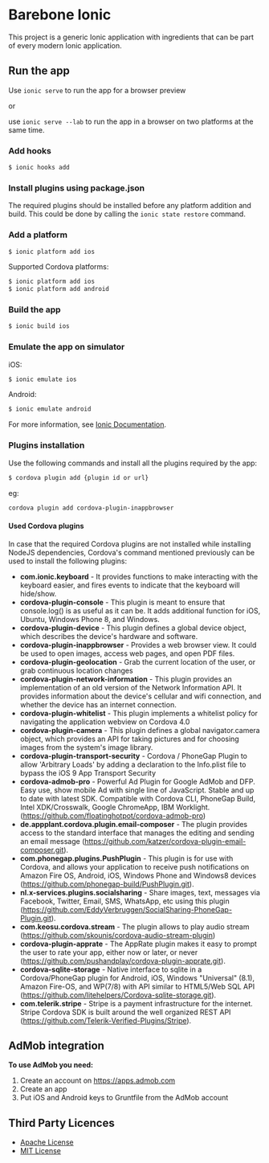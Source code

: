 
# Barebone Ionic
This project is a generic Ionic application with ingredients that can be part of every modern Ionic application.

## Run the app
Use `ionic serve` to run the app for a browser preview

or

use `ionic serve --lab` to run the app in a browser on two platforms at the same time.

### Add hooks
```bash
$ ionic hooks add
```

### Install plugins using package.json
The required plugins should be installed before any platform addition and build. This could be done by calling the `ionic state restore` command.

### Add a platform

```bash
$ ionic platform add ios
```

Supported Cordova platforms:

```bash
$ ionic platform add ios
$ ionic platform add android
```

### Build the app

```bash
$ ionic build ios
```

### Εmulate the app on simulator
iOS:

```bash
$ ionic emulate ios
```

Android:

```bash
$ ionic emulate android
```

For more information, see [Ionic Documentation](http://ionicframework.com/docs/).

### Plugins installation

Use the following commands and install all the plugins required by the app:
```bash
$ cordova plugin add {plugin id or url}
```

eg:

```bash
cordova plugin add cordova-plugin-inappbrowser
```

#### Used Cordova plugins
In case that the required Cordova plugins are not installed while installing NodeJS dependencies, Cordova's command mentioned previously can be used to install the following plugins:

* **com.ionic.keyboard** - It provides functions to make interacting with the keyboard easier, and fires events to indicate that the keyboard will hide/show.
* **cordova-plugin-console** - This plugin is meant to ensure that console.log() is as useful as it can be. It adds additional function for iOS, Ubuntu, Windows Phone 8, and Windows.
* **cordova-plugin-device** - This plugin defines a global device object, which describes the device's hardware and software.
* **cordova-plugin-inappbrowser** - Provides a web browser view. It could be used to open images, access web pages, and open PDF files.
* **cordova-plugin-geolocation** - Grab the current location of the user, or grab continuous location changes
* **cordova-plugin-network-information** - This plugin provides an implementation of an old version of the Network Information API. It provides information about the device's cellular and wifi connection, and whether the device has an internet connection.
* **cordova-plugin-whitelist** - This plugin implements a whitelist policy for navigating the application webview on Cordova 4.0
* **cordova-plugin-camera** - This plugin defines a global navigator.camera object, which provides an API for taking pictures and for choosing images from the system's image library.
* **cordova-plugin-transport-security** - Cordova / PhoneGap Plugin to allow 'Arbitrary Loads' by adding a declaration to the Info.plist file to bypass the iOS 9 App Transport Security
* **cordova-admob-pro** - Powerful Ad Plugin for Google AdMob and DFP. Easy use, show mobile Ad with single line of JavaScript. Stable and up to date with latest SDK. Compatible with Cordova CLI, PhoneGap Build, Intel XDK/Crosswalk, Google ChromeApp, IBM Worklight. (https://github.com/floatinghotpot/cordova-admob-pro)
* **de.appplant.cordova.plugin.email-composer** - The plugin provides access to the standard interface that manages the editing and sending an email message (https://github.com/katzer/cordova-plugin-email-composer.git).
* **com.phonegap.plugins.PushPlugin** - This plugin is for use with Cordova, and allows your application to receive push notifications on Amazon Fire OS, Android, iOS, Windows Phone and Windows8 devices (https://github.com/phonegap-build/PushPlugin.git).
* **nl.x-services.plugins.socialsharing** - Share images, text, messages via Facebook, Twitter, Email, SMS, WhatsApp, etc using this plugin (https://github.com/EddyVerbruggen/SocialSharing-PhoneGap-Plugin.git).
* **com.keosu.cordova.stream** - The plugin allows to play audio stream (https://github.com/skounis/cordova-audio-stream-plugin)
* **cordova-plugin-apprate** - The AppRate plugin makes it easy to prompt the user to rate your app, either now or later, or never (https://github.com/pushandplay/cordova-plugin-apprate.git).
* **cordova-sqlite-storage** - Native interface to sqlite in a Cordova/PhoneGap plugin for Android, iOS, Windows "Universal" (8.1), Amazon Fire-OS, and WP(7/8) with API similar to HTML5/Web SQL API (https://github.com/litehelpers/Cordova-sqlite-storage.git).
* **com.telerik.stripe** - Stripe is a payment infrastructure for the internet. Stripe Cordova SDK is built around the well organized REST API (https://github.com/Telerik-Verified-Plugins/Stripe).

## AdMob integration

**To use AdMob you need:**
1. Create an account on https://apps.admob.com
2. Create an app
3. Put iOS and Android keys to Gruntfile from the AdMob account

## Third Party Licences
* [Apache License](http://www.apache.org/licenses/)
* [MIT License](https://opensource.org/licenses/MIT)
